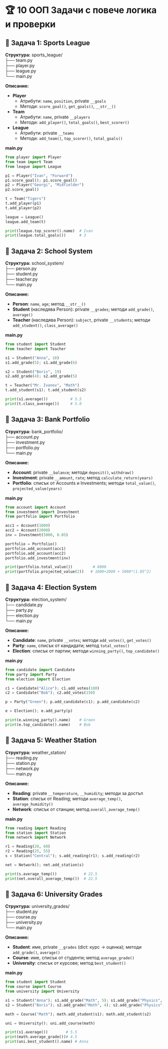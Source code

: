 
# 🏆 10 ООП Задачи с повече логика и проверки

## 📌 Задача 1: Sports League
**Структура:**
sports_league/  
├── team.py  
├── player.py  
├── league.py  
└── main.py  

**Описание:**

- **Player**
  - Атрибути: `name`, `position`, private `__goals`
  - Методи: `score_goal()`, `get_goals()`, `__str__()`
- **Team**
  - Атрибути: `name`, private `__players`
  - Методи: `add_player()`, `total_goals()`, `best_scorer()`
- **League**
  - Атрибути: private `__teams`
  - Методи: `add_team()`, `top_scorer()`, `total_goals()`

**main.py**
```python
from player import Player
from team import Team
from league import League

p1 = Player("Ivan", "Forward")
p1.score_goal(); p1.score_goal()
p2 = Player("Georgi", "Midfielder")
p2.score_goal()

t = Team("Tigers")
t.add_player(p1)
t.add_player(p2)

league = League()
league.add_team(t)

print(league.top_scorer().name)  # Ivan
print(league.total_goals())      # 3
```

## 📌 Задача 2: School System
**Структура:**
school_system/  
├── person.py  
├── student.py  
├── teacher.py  
└── main.py  

**Описание:**

- **Person**: `name`, `age`; метод `__str__()`
- **Student** (наследява Person): private `__grades`; методи `add_grade()`, `average()`
- **Teacher** (наследява Person): `subject`, private `__students`; методи `add_student()`, `class_average()`

**main.py**
```python
from student import Student
from teacher import Teacher

s1 = Student("Anna", 18)
s1.add_grade(5); s1.add_grade(6)

s2 = Student("Boris", 19)
s2.add_grade(4); s2.add_grade(5)

t = Teacher("Mr. Ivanov", "Math")
t.add_student(s1); t.add_student(s2)

print(s1.average())          # 5.5
print(t.class_average())     # 5.0
```

## 📌 Задача 3: Bank Portfolio
**Структура:**
bank_portfolio/  
├── account.py  
├── investment.py  
├── portfolio.py  
└── main.py  

**Описание:**

- **Account**: private `__balance`; методи `deposit()`, `withdraw()`
- **Investment**: private `__amount`, `rate`; метод `calculate_return(years)`
- **Portfolio**: списък от Accounts и Investments; методи `total_value()`, `projected_value(years)`

**main.py**
```python
from account import Account
from investment import Investment
from portfolio import Portfolio

acc1 = Account(1000)
acc2 = Account(2000)
inv = Investment(5000, 0.05)

portfolio = Portfolio()
portfolio.add_account(acc1)
portfolio.add_account(acc2)
portfolio.add_investment(inv)

print(portfolio.total_value())         # 8000
print(portfolio.projected_value(2))   # 1000+2000 + 5000*(1.05^2)
```

## 📌 Задача 4: Election System
**Структура:**
election_system/  
├── candidate.py  
├── party.py  
├── election.py  
└── main.py  

**Описание:**

- **Candidate**: `name`, private `__votes`; методи `add_votes()`, `get_votes()`
- **Party**: `name`, списък от кандидати; метод `total_votes()`
- **Election**: списък от партии; методи `winning_party()`, `top_candidate()`

**main.py**
```python
from candidate import Candidate
from party import Party
from election import Election

c1 = Candidate("Alice"); c1.add_votes(100)
c2 = Candidate("Bob"); c2.add_votes(150)

p = Party("Green"); p.add_candidate(c1); p.add_candidate(c2)

e = Election(); e.add_party(p)

print(e.winning_party().name)    # Green
print(e.top_candidate().name)    # Bob
```

## 📌 Задача 5: Weather Station
**Структура:**
weather_station/  
├── reading.py  
├── station.py  
├── network.py  
└── main.py  

**Описание:**

- **Reading**: private `__temperature`, `__humidity`; методи за достъп
- **Station**: списък от Reading; методи `average_temp()`, `average_humidity()`
- **Network**: списък от станции; метод `overall_average_temp()`

**main.py**
```python
from reading import Reading
from station import Station
from network import Network

r1 = Reading(20, 60)
r2 = Reading(25, 55)
s = Station("Central"); s.add_reading(r1); s.add_reading(r2)

net = Network(); net.add_station(s)

print(s.average_temp())            # 22.5
print(net.overall_average_temp())  # 22.5
```

## 📌 Задача 6: University Grades
**Структура:**
university_grades/  
├── student.py  
├── course.py  
├── university.py  
└── main.py  

**Описание:**

- **Student**: име, private `__grades` (dict: курс → оценка); методи `add_grade()`, `average()`
- **Course**: име, списък от студенти; метод `average_grade()`
- **University**: списък от курсове; метод `best_student()`

**main.py**
```python
from student import Student
from course import Course
from university import University

s1 = Student("Anna"); s1.add_grade("Math", 5); s1.add_grade("Physics", 6)
s2 = Student("Boris"); s2.add_grade("Math", 4); s2.add_grade("Physics", 5)

math = Course("Math"); math.add_student(s1); math.add_student(s2)

uni = University(); uni.add_course(math)

print(s1.average())        # 5.5
print(math.average_grade())# 4.5
print(uni.best_student().name) # Anna
```

